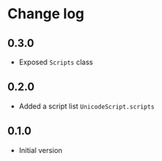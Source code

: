 # Change log


## 0.3.0

- Exposed `Scripts` class

## 0.2.0

- Added a script list `UnicodeScript.scripts`

## 0.1.0

- Initial version
